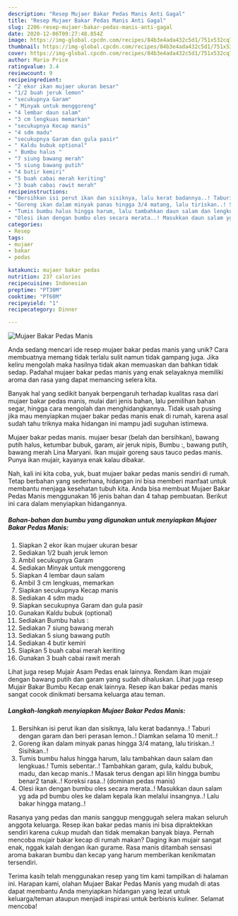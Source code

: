 ```yaml
---
description: "Resep Mujaer Bakar Pedas Manis Anti Gagal"
title: "Resep Mujaer Bakar Pedas Manis Anti Gagal"
slug: 2206-resep-mujaer-bakar-pedas-manis-anti-gagal
date: 2020-12-06T09:27:48.854Z
image: https://img-global.cpcdn.com/recipes/84b3e4ada432c5d1/751x532cq70/mujaer-bakar-pedas-manis-foto-resep-utama.jpg
thumbnail: https://img-global.cpcdn.com/recipes/84b3e4ada432c5d1/751x532cq70/mujaer-bakar-pedas-manis-foto-resep-utama.jpg
cover: https://img-global.cpcdn.com/recipes/84b3e4ada432c5d1/751x532cq70/mujaer-bakar-pedas-manis-foto-resep-utama.jpg
author: Mario Price
ratingvalue: 3.4
reviewcount: 9
recipeingredient:
- "2 ekor ikan mujaer ukuran besar"
- "1/2 buah jeruk lemon"
- "secukupnya Garam"
- " Minyak untuk menggoreng"
- "4 lembar daun salam"
- "3 cm lengkuas memarkan"
- "secukupnya Kecap manis"
- "4 sdm madu"
- "secukupnya Garam dan gula pasir"
- " Kaldu bubuk optional"
- " Bumbu halus "
- "7 siung bawang merah"
- "5 siung bawang putih"
- "4 butir kemiri"
- "5 buah cabai merah keriting"
- "3 buah cabai rawit merah"
recipeinstructions:
- "Bersihkan isi perut ikan dan sisiknya, lalu kerat badannya..! Taburi dengan garam dan beri perasan lemon..! Diamkan selama 10 menit..!"
- "Goreng ikan dalam minyak panas hingga 3/4 matang, lalu tiriskan..! Sisihkan..!"
- "Tumis bumbu halus hingga harum, lalu tambahkan daun salam dan lengkuas.! Tumis sebentar..! Tambahkan garam, gula, kaldu bubuk, madu, dan kecap manis..! Masak terus dengan api lilin hingga bumbu benar2 tanak..! Koreksi rasa..! (dominan pedas manis)"
- "Olesi ikan dengan bumbu oles secara merata..! Masukkan daun salam yg ada pd bumbu oles ke dalam kepala ikan melalui insangnya..! Lalu bakar hingga matang..!"
categories:
- Resep
tags:
- mujaer
- bakar
- pedas

katakunci: mujaer bakar pedas 
nutrition: 237 calories
recipecuisine: Indonesian
preptime: "PT30M"
cooktime: "PT60M"
recipeyield: "1"
recipecategory: Dinner

---
```



![Mujaer Bakar Pedas Manis](https://img-global.cpcdn.com/recipes/84b3e4ada432c5d1/751x532cq70/mujaer-bakar-pedas-manis-foto-resep-utama.jpg)

Anda sedang mencari ide resep mujaer bakar pedas manis yang unik? Cara membuatnya memang tidak terlalu sulit namun tidak gampang juga. Jika keliru mengolah maka hasilnya tidak akan memuaskan dan bahkan tidak sedap. Padahal mujaer bakar pedas manis yang enak selayaknya memiliki aroma dan rasa yang dapat memancing selera kita.

Banyak hal yang sedikit banyak berpengaruh terhadap kualitas rasa dari mujaer bakar pedas manis, mulai dari jenis bahan, lalu pemilihan bahan segar, hingga cara mengolah dan menghidangkannya. Tidak usah pusing jika mau menyiapkan mujaer bakar pedas manis enak di rumah, karena asal sudah tahu triknya maka hidangan ini mampu jadi suguhan istimewa.

Mujaer bakar pedas manis. mujaer besar (belah dan bersihkan), bawang putih halus, ketumbar bubuk, garam, air jeruk nipis, Bumbu :, bawang putih, bawang merah Lina Maryani. Ikan mujair goreng saus tauco pedas manis. Punya ikan mujair, kayanya enak kalau dibakar.


Nah, kali ini kita coba, yuk, buat mujaer bakar pedas manis sendiri di rumah. Tetap berbahan yang sederhana, hidangan ini bisa memberi manfaat untuk membantu menjaga kesehatan tubuh kita. Anda bisa membuat Mujaer Bakar Pedas Manis menggunakan 16 jenis bahan dan 4 tahap pembuatan. Berikut ini cara dalam menyiapkan hidangannya.

<!--inarticleads1-->

##### Bahan-bahan dan bumbu yang digunakan untuk menyiapkan Mujaer Bakar Pedas Manis:

1. Siapkan 2 ekor ikan mujaer ukuran besar
1. Sediakan 1/2 buah jeruk lemon
1. Ambil secukupnya Garam
1. Sediakan  Minyak untuk menggoreng
1. Siapkan 4 lembar daun salam
1. Ambil 3 cm lengkuas, memarkan
1. Siapkan secukupnya Kecap manis
1. Sediakan 4 sdm madu
1. Siapkan secukupnya Garam dan gula pasir
1. Gunakan  Kaldu bubuk (optional)
1. Sediakan  Bumbu halus :
1. Sediakan 7 siung bawang merah
1. Sediakan 5 siung bawang putih
1. Sediakan 4 butir kemiri
1. Siapkan 5 buah cabai merah keriting
1. Gunakan 3 buah cabai rawit merah


Lihat juga resep Mujair Asam Pedas enak lainnya. Rendam ikan mujair dengan bawang putih dan garam yang sudah dihaluskan. Lihat juga resep Mujair Bakar Bumbu Kecap enak lainnya. Resep ikan bakar pedas manis sangat cocok dinikmati bersama keluarga atau teman. 

<!--inarticleads2-->

##### Langkah-langkah menyiapkan Mujaer Bakar Pedas Manis:

1. Bersihkan isi perut ikan dan sisiknya, lalu kerat badannya..! Taburi dengan garam dan beri perasan lemon..! Diamkan selama 10 menit..!
1. Goreng ikan dalam minyak panas hingga 3/4 matang, lalu tiriskan..! Sisihkan..!
1. Tumis bumbu halus hingga harum, lalu tambahkan daun salam dan lengkuas.! Tumis sebentar..! Tambahkan garam, gula, kaldu bubuk, madu, dan kecap manis..! Masak terus dengan api lilin hingga bumbu benar2 tanak..! Koreksi rasa..! (dominan pedas manis)
1. Olesi ikan dengan bumbu oles secara merata..! Masukkan daun salam yg ada pd bumbu oles ke dalam kepala ikan melalui insangnya..! Lalu bakar hingga matang..!


Rasanya yang pedas dan manis sanggup menggugah selera makan seluruh anggota keluarga. Resep ikan bakar pedas manis ini bisa dipraktekkan sendiri karena cukup mudah dan tidak memakan banyak biaya. Pernah mencoba mujair bakar kecap di rumah makan? Daging ikan mujair sangat enak, nggak kalah dengan ikan gurame. Rasa manis ditambah sensasi aroma bakaran bumbu dan kecap yang harum memberikan kenikmatan tersendiri. 

Terima kasih telah menggunakan resep yang tim kami tampilkan di halaman ini. Harapan kami, olahan Mujaer Bakar Pedas Manis yang mudah di atas dapat membantu Anda menyiapkan hidangan yang lezat untuk keluarga/teman ataupun menjadi inspirasi untuk berbisnis kuliner. Selamat mencoba!
